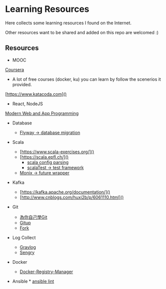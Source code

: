 # Learning Resources
Here collects some learning resources I found on the Internet.

Other resources want to be shared and added on this repo are welcomed :)


## Resources
* MOOC

[Coursera](https://www.coursera.org)

* A lot of free courses (docker, ku) you can learn by follow the scenerios it provided.

[https://www.katacoda.com]()

* React, NodeJS

[Modern Web and App Programming](https://nthu-datalab.github.io/ss/index.html)
 
* Database
	* [Flyway -> database migration](https://flywaydb.org/)
 
* Scala
	* [https://www.scala-exercises.org/]()
	* [https://scala.epfl.ch/]()
        * [scala config parsing](https://github.com/pureconfig/pureconfig)
        * [scalaTest -> test framework](http://www.scalatest.org/)
	* [Monix -> future wrapper](https://monix.io/)

* Kafka
	* [https://kafka.apache.org/documentation/]()
	* [http://www.cnblogs.com/huxi2b/p/6061110.html]()


* Git
	* [為你自己學Git](http://gitbook.tw/)
	* [Gitup](http://gitup.co/)
	* [Fork](https://git-fork.com/)

* Log Collect
	* [Graylog](https://www.graylog.org/)
	* [Sengry](https://docs.sentry.io/)

* Docker
	* [Docker-Registry-Manager](https://github.com/snagles/docker-registry-manager)

* Ansible
        * [ansible lint](https://github.com/willthames/ansible-lint)
